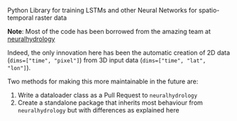 Python Library for training LSTMs and other Neural Networks for spatio-temporal raster data

**Note**: Most of the code has been borrowed from the amazing team at [neuralhydrology](https://github.com/neuralhydrology/neuralhydrology) 

Indeed, the only innovation here has been the automatic creation of 2D data (`dims=["time", "pixel"]`) from 3D input data (`dims=["time", "lat", "lon"]`). 

Two methods for making this more maintainable in the future are:
1) Write a dataloader class as a Pull Request to `neuralhydrology`
1) Create a standalone package that inherits most behaviour from `neuralhydrology` but with differences as explained here

